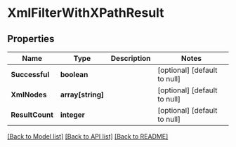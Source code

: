 # XmlFilterWithXPathResult

## Properties
Name | Type | Description | Notes
------------ | ------------- | ------------- | -------------
**Successful** | **boolean** |  | [optional] [default to null]
**XmlNodes** | **array[string]** |  | [optional] [default to null]
**ResultCount** | **integer** |  | [optional] [default to null]

[[Back to Model list]](../README.md#documentation-for-models) [[Back to API list]](../README.md#documentation-for-api-endpoints) [[Back to README]](../README.md)


